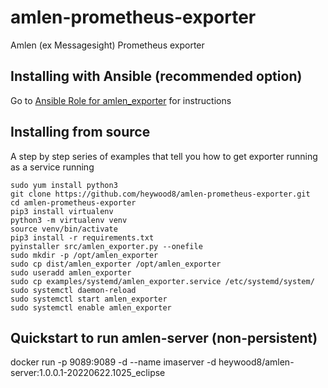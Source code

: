 # amlen-prometheus-exporter
Amlen (ex Messagesight) Prometheus exporter

## Installing with Ansible (recommended option)

Go to [Ansible Role for amlen_exporter](https://github.com/heywood8/ansible-role-amlen_exporter) for instructions

## Installing from source

A step by step series of examples that tell you how to get exporter running as a service running

```shell
sudo yum install python3
git clone https://github.com/heywood8/amlen-prometheus-exporter.git
cd amlen-prometheus-exporter
pip3 install virtualenv
python3 -m virtualenv venv
source venv/bin/activate
pip3 install -r requirements.txt
pyinstaller src/amlen_exporter.py --onefile
sudo mkdir -p /opt/amlen_exporter
sudo cp dist/amlen_exporter /opt/amlen_exporter
sudo useradd amlen_exporter
sudo cp examples/systemd/amlen_exporter.service /etc/systemd/system/
sudo systemctl daemon-reload
sudo systemctl start amlen_exporter
sudo systemctl enable amlen_exporter
```

## Quickstart to run amlen-server (non-persistent)

docker run -p 9089:9089 -d --name imaserver -d heywood8/amlen-server:1.0.0.1-20220622.1025_eclipse
